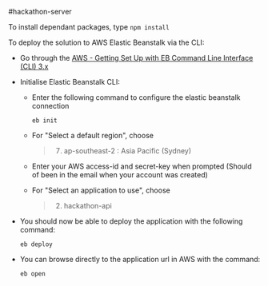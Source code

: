 #hackathon-server

To install dependant packages, type `npm install`

To deploy the solution to AWS Elastic Beanstalk via the CLI:
- Go through the [AWS - Getting Set Up with EB Command Line Interface (CLI) 3.x](http://docs.aws.amazon.com/elasticbeanstalk/latest/dg/eb-cli3-getting-set-up.html)
- Initialise Elastic Beanstalk CLI:
  - Enter the following command to configure the elastic beanstalk connection
  
    `eb init`
  - For "Select a default region", choose 

    >7) ap-southeast-2 : Asia Pacific (Sydney)
  - Enter your AWS access-id and secret-key when prompted (Should of been in the email when your account was created)
  - For "Select an application to use", choose 

    >2) hackathon-api
- You should now be able to deploy the application with the following command:
  
  `eb deploy`
- You can browse directly to the application url in AWS with the command:

  `eb open`